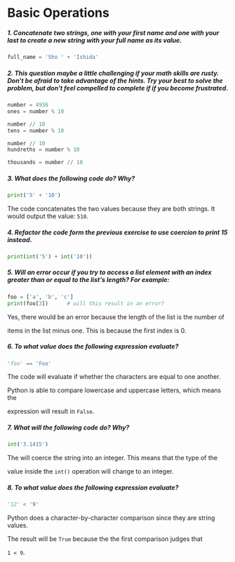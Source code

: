 # Basic Operations

##### *1. Concatenate two strings, one with your first name and one with your last to create a new string with your full name as its value.*

```python
full_name = 'Sho ' + 'Ishida'
```

##### *2. This question maybe a little challenging if your math skills are rusty. Don't be afraid to take advantage of the hints. Try your best to solve the problem, but don't feel compelled to complete if if you become frustrated.*

```python
number = 4936
ones = number % 10

number // 10
tens = number % 10

number // 10
hundreths = number % 10

thousands = number // 10
```

##### *3. What does the following code do? Why?*

```python
print('5' + '10')
```

The code concatenates the two values because they are both strings. It would output the value: `510`.

##### *4. Refactor the code form the previous exercise to use coercion to print 15 instead.*

```python
print(int('5') + int('10'))
```

##### *5. Will an error occur if you try to access a list element with an index greater than or equal to the list's length? For example:*

```python
foo = ['a', 'b', 'c']
print(foo[3])      # will this result in an error?
```

Yes, there would be an error because the length of the list is the number of

items in the list minus one. This is because the first index is 0.

##### *6. To what value does the following expression evaluate?*

```python
'foo' == 'Foo'
```

The code will evaluate if whether the characters are equal to one another.

Python is able to compare lowercase and uppercase letters, which means the

expression will result in `False`.

##### *7. What will the following code do? Why?*

```python
int('3.1415')
```

The will coerce the string into an integer. This means that the type of the

value inside the `int()` operation will change to an integer.

##### *8. To what value does the following expression evaluate?*

```python
'12' < '9'
```

Python does a character-by-character comparison since they are string values.

The result will be `True` because the the first comparison judges that

`1 < 9`.